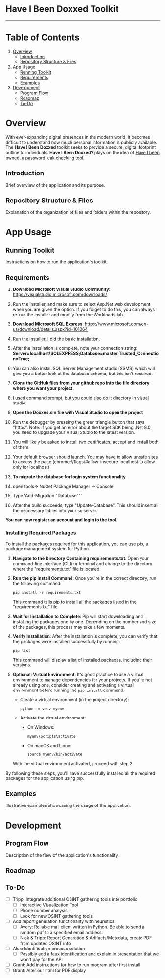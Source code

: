 # Have I Been Doxxed Toolkit
---
# Table of Contents
1. [Overview](#overview)
    - [Introduction](#introduction)
    - [Repository Structure & Files](#repository-structure--files)
2. [App Usage](#app-usage)
    - [Running Toolkit](#running-toolkit)
    - [Requirements](#requirements) 
    - [Examples](#examples)
3. [Development](#development)
    - [Program Flow](#program-flow)
    - [Roadmap](#roadmap)
    - [To-Do](#to-do)

# Overview
With ever-expanding digital presences in the modern world, it becomes difficult to understand how much personal information is publicly available.
The **Have I Been Doxxed** toolkit seeks to provide a secure, digital footprint outline to individuals.
**Have I Been Doxxed?** plays on the idea of [Have I been pwned](https://haveibeenpwned.com/), a password leak checking tool. 

## Introduction
Brief overview of the application and its purpose.

## Repository Structure & Files
Explanation of the organization of files and folders within the repository.

# App Usage

## Running Toolkit
Instructions on how to run the application's toolkit.

## Requirements
1. **Download Microsoft Visual Studio Community**: https://visualstudio.microsoft.com/downloads/
2. Run the installer, and make sure to select Asp.Net web development when you are given the option. If you forget to do this, you can always re-run the installer and modify from the Workloads tab.

1. **Download Microsoft SQL Express**: https://www.microsoft.com/en-us/download/details.aspx?id=101064
2. Run the installer, I did the basic installation.
3. After the installation is complete, note your connection string: **Server=localhost\SQLEXPRESS;Database=master;Trusted_Connection=True;**
4. You can also install SQL Server Management studio (SSMS) which will give you a better look at the database schema, but this isn't required.

1. **Clone the GitHub files from your github repo into the file directory where you want your project.**
2. I used command prompt, but you could also do it directory in visual studio.

1. **Open the Doxxed.sln file with Visual Studio to open the project**
2. Run the debugger by pressing the green triangle button that says "https". Note: if you get an error about the target SDK being .Net 8.0, you need to upgrade your Visual Studio to the latest version.
3. You will likely be asked to install two certificates, accept and install both of them
4. Your default browser should launch. You may have to allow unsafe sites to access the page (chrome://flags/#allow-insecure-localhost to allow only for localhost)

1. **To migrate the database for login system functionality**
2. open tools-> NuGet Package Manager -> Console
3. Type 'Add-Migration "Database""'
4. After the build succeeds, type "Update-Database". This should insert all the neccessary tables into your sqlserver.

**You can now register an account and login to the tool.**


### Installing Required Packages

To install the packages required for this application, you can use pip, a package management system for Python.

1. **Navigate to the Directory Containing requirements.txt**: Open your command-line interface (CLI) or terminal and change to the directory where the "requirements.txt" file is located.

2. **Run the pip Install Command**: Once you're in the correct directory, run the following command:

    ```
    pip install -r requirements.txt
    ```

   This command tells pip to install all the packages listed in the "requirements.txt" file.

3. **Wait for Installation to Complete**: Pip will start downloading and installing the packages one by one. Depending on the number and size of the packages, this process may take a few moments.

4. **Verify Installation**: After the installation is complete, you can verify that the packages were installed successfully by running:

    ```
    pip list
    ```

   This command will display a list of installed packages, including their versions.

5. **Optional: Virtual Environment**: It's good practice to use a virtual environment to manage dependencies for your projects. If you're not already using one, consider creating and activating a virtual environment before running the `pip install` command:

    - Create a virtual environment (in the project directory):

        ```
        python -m venv myenv
        ```

    - Activate the virtual environment:

        - On Windows:

            ```
            myenv\Scripts\activate
            ```

        - On macOS and Linux:

            ```
            source myenv/bin/activate
            ```

    With the virtual environment activated, proceed with step 2.

By following these steps, you'll have successfully installed all the required packages for the application using pip.

## Examples
Illustrative examples showcasing the usage of the application.

# Development


## Program Flow
Description of the flow of the application's functionality.

## Roadmap


## To-Do
- [ ] Tripp: Integrate additional OSINT gathering tools into portfolio
  - [ ] Interactive Visualization Tool
  - [ ] Phone number analysis
  - [ ] Look for new OSINT gathering tools 
- [ ] Add report generation functionality with heuristics
  - [ ] Avery: Reliable mail client written in Python. Be able to send a random pdf to a specified email address.
  - [ ] Nick & Tripp: Report Generation & Artifacts/Metadata, create PDF from updated OSINT info
- [ ] Alex: Identification process solution
  - [ ] Possibly add a faux identification and explain in presentation that we won't pay for the API
- [ ] Grant: Add instructions for how to run program after first install
- [ ] Grant: Alter our html for PDF display
